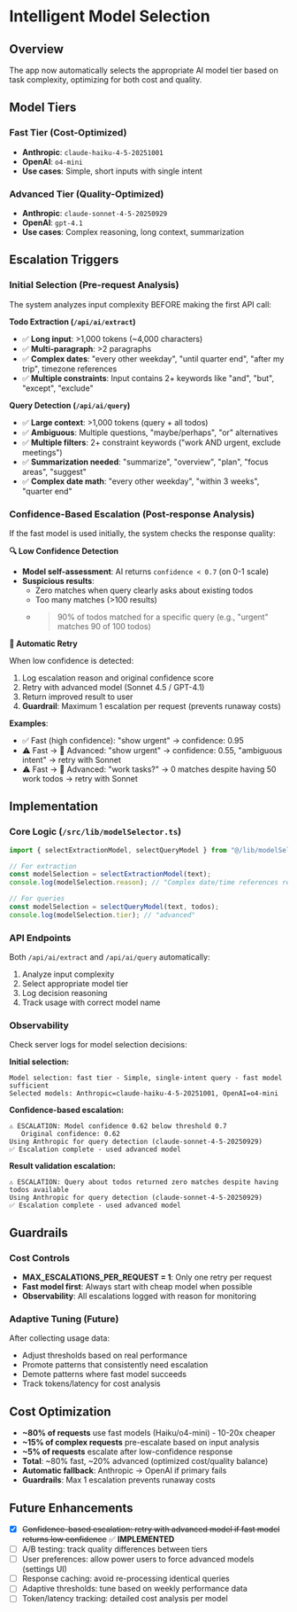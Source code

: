 # Intelligent Model Selection

## Overview

The app now automatically selects the appropriate AI model tier based on task complexity, optimizing for both cost and quality.

## Model Tiers

### Fast Tier (Cost-Optimized)

- **Anthropic**: `claude-haiku-4-5-20251001`
- **OpenAI**: `o4-mini`
- **Use cases**: Simple, short inputs with single intent

### Advanced Tier (Quality-Optimized)

- **Anthropic**: `claude-sonnet-4-5-20250929`
- **OpenAI**: `gpt-4.1`
- **Use cases**: Complex reasoning, long context, summarization

## Escalation Triggers

### Initial Selection (Pre-request Analysis)

The system analyzes input complexity BEFORE making the first API call:

**Todo Extraction (`/api/ai/extract`)**

- ✅ **Long input**: >1,000 tokens (~4,000 characters)
- ✅ **Multi-paragraph**: >2 paragraphs
- ✅ **Complex dates**: "every other weekday", "until quarter end", "after my trip", timezone references
- ✅ **Multiple constraints**: Input contains 2+ keywords like "and", "but", "except", "exclude"

**Query Detection (`/api/ai/query`)**

- ✅ **Large context**: >1,000 tokens (query + all todos)
- ✅ **Ambiguous**: Multiple questions, "maybe/perhaps", "or" alternatives
- ✅ **Multiple filters**: 2+ constraint keywords ("work AND urgent, exclude meetings")
- ✅ **Summarization needed**: "summarize", "overview", "plan", "focus areas", "suggest"
- ✅ **Complex date math**: "every other weekday", "within 3 weeks", "quarter end"

### Confidence-Based Escalation (Post-response Analysis)

If the fast model is used initially, the system checks the response quality:

**🔍 Low Confidence Detection**

- **Model self-assessment**: AI returns `confidence < 0.7` (on 0-1 scale)
- **Suspicious results**:
  - Zero matches when query clearly asks about existing todos
  - Too many matches (>100 results)
  - > 90% of todos matched for a specific query (e.g., "urgent" matches 90 of 100 todos)

**🚀 Automatic Retry**

When low confidence is detected:

1. Log escalation reason and original confidence score
2. Retry with advanced model (Sonnet 4.5 / GPT-4.1)
3. Return improved result to user
4. **Guardrail**: Maximum 1 escalation per request (prevents runaway costs)

**Examples**:

- ✅ Fast (high confidence): "show urgent" → confidence: 0.95
- ⚠️ Fast → 🚀 Advanced: "show urgent" → confidence: 0.55, "ambiguous intent" → retry with Sonnet
- ⚠️ Fast → 🚀 Advanced: "work tasks?" → 0 matches despite having 50 work todos → retry with Sonnet

## Implementation

### Core Logic (`/src/lib/modelSelector.ts`)

```typescript
import { selectExtractionModel, selectQueryModel } from "@/lib/modelSelector";

// For extraction
const modelSelection = selectExtractionModel(text);
console.log(modelSelection.reason); // "Complex date/time references require advanced reasoning"

// For queries
const modelSelection = selectQueryModel(text, todos);
console.log(modelSelection.tier); // "advanced"
```

### API Endpoints

Both `/api/ai/extract` and `/api/ai/query` automatically:

1. Analyze input complexity
2. Select appropriate model tier
3. Log decision reasoning
4. Track usage with correct model name

### Observability

Check server logs for model selection decisions:

**Initial selection:**

```
Model selection: fast tier - Simple, single-intent query - fast model sufficient
Selected models: Anthropic=claude-haiku-4-5-20251001, OpenAI=o4-mini
```

**Confidence-based escalation:**

```
⚠️ ESCALATION: Model confidence 0.62 below threshold 0.7
   Original confidence: 0.62
Using Anthropic for query detection (claude-sonnet-4-5-20250929)
✅ Escalation complete - used advanced model
```

**Result validation escalation:**

```
⚠️ ESCALATION: Query about todos returned zero matches despite having todos available
Using Anthropic for query detection (claude-sonnet-4-5-20250929)
✅ Escalation complete - used advanced model
```

## Guardrails

### Cost Controls

- **MAX_ESCALATIONS_PER_REQUEST = 1**: Only one retry per request
- **Fast model first**: Always start with cheap model when possible
- **Observability**: All escalations logged with reason for monitoring

### Adaptive Tuning (Future)

After collecting usage data:

- Adjust thresholds based on real performance
- Promote patterns that consistently need escalation
- Demote patterns where fast model succeeds
- Track tokens/latency for cost analysis

## Cost Optimization

- **~80% of requests** use fast models (Haiku/o4-mini) - 10-20x cheaper
- **~15% of complex requests** pre-escalate based on input analysis
- **~5% of requests** escalate after low-confidence response
- **Total**: ~80% fast, ~20% advanced (optimized cost/quality balance)
- **Automatic fallback**: Anthropic → OpenAI if primary fails
- **Guardrails**: Max 1 escalation prevents runaway costs

## Future Enhancements

- [x] ~~Confidence-based escalation: retry with advanced model if fast model returns low confidence~~ ✅ **IMPLEMENTED**
- [ ] A/B testing: track quality differences between tiers
- [ ] User preferences: allow power users to force advanced models (settings UI)
- [ ] Response caching: avoid re-processing identical queries
- [ ] Adaptive thresholds: tune based on weekly performance data
- [ ] Token/latency tracking: detailed cost analysis per model
